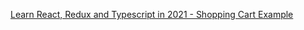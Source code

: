 [Learn React, Redux and Typescript in 2021 - Shopping Cart Example](https://www.youtube.com/watch?v=cHZhJL1tmRc&list=PLDrGjPCkkytsnmvgMPJBomOVx0XZ_gkCh&index=3)
